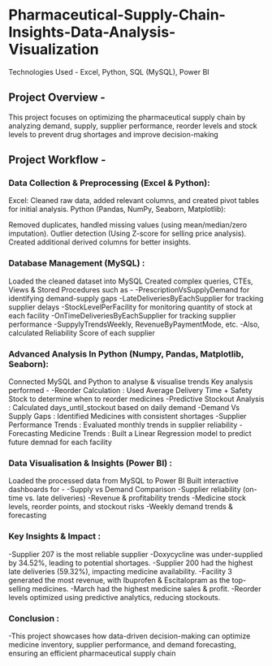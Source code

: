 # Pharmaceutical-Supply-Chain-Insights-Data-Analysis-Visualization

Technologies Used - Excel, Python, SQL (MySQL), Power BI

## Project Overview - 
This project focuses on optimizing the pharmaceutical supply chain by analyzing demand, supply, supplier performance, reorder levels and stock levels to prevent drug shortages and improve decision-making

## Project Workflow - 
### Data Collection & Preprocessing (Excel & Python): 
Excel: Cleaned raw data, added relevant columns, and created pivot tables for initial analysis.
Python (Pandas, NumPy, Seaborn, Matplotlib):

 Removed duplicates, handled missing values (using mean/median/zero imputation).
 Outlier detection (Using Z-score for selling price analysis). 
 Created additional derived columns for better insights.

### Database Management (MySQL) :
Loaded the cleaned dataset into MySQL
Created complex queries, CTEs, Views & Stored Procedures such as -
-PrescriptionVsSupplyDemand for identifying demand-supply gaps
-LateDeliveriesByEachSupplier for tracking supplier delays
-StockLevelPerFacility for monitoring quantity of stock at each facility
-OnTimeDeliveriesByEachSupplier for tracking supplier performance
-SuppylyTrendsWeekly, RevenueByPaymentMode, etc.
-Also, calculated Reliability Score of each supplier 

### Advanced Analysis In Python (Numpy, Pandas, Matplotlib, Seaborn):
Connected MySQL and Python to analyse & visualise trends
Key analysis performed -
-Reorder Calculation : Used Average Delivery Time + Safety Stock to determine when to reorder medicines
-Predictive Stockout Analysis : Calculated days_until_stockout based on daily demand
-Demand Vs Supply Gaps : Identified Medicines with consistent shortages
-Supplier Performance Trends : Evaluated monthly trends in supplier reliability
-Forecasting Medicine Trends : Built a Linear Regression model to predict future demnad for each facility

### Data Visualisation & Insights (Power BI) : 
Loaded the processed data from MySQL to Power BI
Built interactive dashboards for - 
-Supply vs Demand Comparison
-Supplier reliability (on-time vs. late deliveries)
-Revenue & profitability trends
-Medicine stock levels, reorder points, and stockout risks
-Weekly demand trends & forecasting

### Key Insights & Impact :
-Supplier 207 is the most reliable supplier
-Doxycycline was under-supplied by 34.52%, leading to potential shortages.
-Supplier 200 had the highest late deliveries (59.32%), impacting medicine availability.
-Facility 3 generated the most revenue, with Ibuprofen & Escitalopram as the top-selling medicines.
-March had the highest medicine sales & profit.
-Reorder levels optimized using predictive analytics, reducing stockouts.

### Conclusion :
-This project showcases how data-driven decision-making can optimize medicine inventory, supplier performance, and demand forecasting, ensuring an efficient pharmaceutical supply chain
